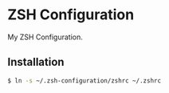 # ZSH Configuration

My ZSH Configuration.

## Installation

```sh
$ ln -s ~/.zsh-configuration/zshrc ~/.zshrc
```

